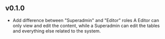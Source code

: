 ## v0.1.0

- Add difference between "Superadmin" and "Editor" roles
  A Editor can only view and edit the content, while a Superadmin can edit the tables and everything else related to the system.
